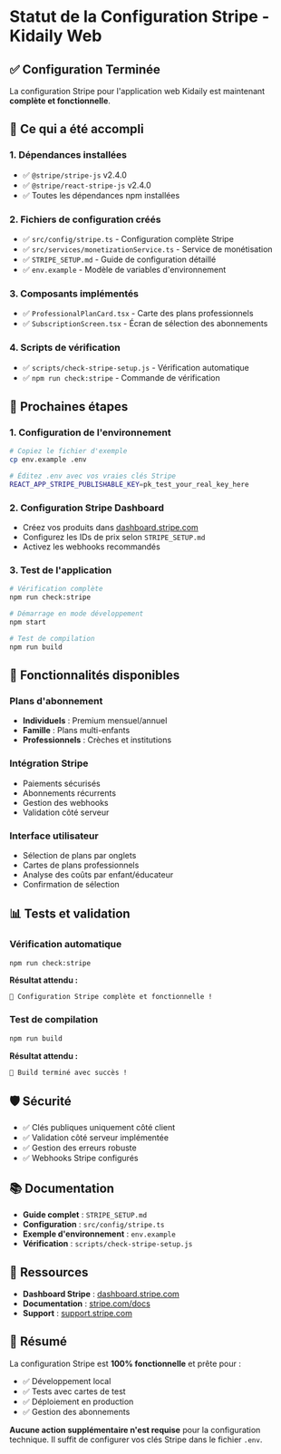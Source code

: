 # Statut de la Configuration Stripe - Kidaily Web

## ✅ Configuration Terminée

La configuration Stripe pour l'application web Kidaily est maintenant **complète et fonctionnelle**.

## 🎯 Ce qui a été accompli

### 1. **Dépendances installées**
- ✅ `@stripe/stripe-js` v2.4.0
- ✅ `@stripe/react-stripe-js` v2.4.0
- ✅ Toutes les dépendances npm installées

### 2. **Fichiers de configuration créés**
- ✅ `src/config/stripe.ts` - Configuration complète Stripe
- ✅ `src/services/monetizationService.ts` - Service de monétisation
- ✅ `STRIPE_SETUP.md` - Guide de configuration détaillé
- ✅ `env.example` - Modèle de variables d'environnement

### 3. **Composants implémentés**
- ✅ `ProfessionalPlanCard.tsx` - Carte des plans professionnels
- ✅ `SubscriptionScreen.tsx` - Écran de sélection des abonnements

### 4. **Scripts de vérification**
- ✅ `scripts/check-stripe-setup.js` - Vérification automatique
- ✅ `npm run check:stripe` - Commande de vérification

## 🚀 Prochaines étapes

### 1. **Configuration de l'environnement**
```bash
# Copiez le fichier d'exemple
cp env.example .env

# Éditez .env avec vos vraies clés Stripe
REACT_APP_STRIPE_PUBLISHABLE_KEY=pk_test_your_real_key_here
```

### 2. **Configuration Stripe Dashboard**
- Créez vos produits dans [dashboard.stripe.com](https://dashboard.stripe.com)
- Configurez les IDs de prix selon `STRIPE_SETUP.md`
- Activez les webhooks recommandés

### 3. **Test de l'application**
```bash
# Vérification complète
npm run check:stripe

# Démarrage en mode développement
npm start

# Test de compilation
npm run build
```

## 🔧 Fonctionnalités disponibles

### **Plans d'abonnement**
- **Individuels** : Premium mensuel/annuel
- **Famille** : Plans multi-enfants
- **Professionnels** : Crèches et institutions

### **Intégration Stripe**
- Paiements sécurisés
- Abonnements récurrents
- Gestion des webhooks
- Validation côté serveur

### **Interface utilisateur**
- Sélection de plans par onglets
- Cartes de plans professionnels
- Analyse des coûts par enfant/éducateur
- Confirmation de sélection

## 📊 Tests et validation

### **Vérification automatique**
```bash
npm run check:stripe
```

**Résultat attendu :**
```
🎉 Configuration Stripe complète et fonctionnelle !
```

### **Test de compilation**
```bash
npm run build
```

**Résultat attendu :**
```
🚀 Build terminé avec succès !
```

## 🛡️ Sécurité

- ✅ Clés publiques uniquement côté client
- ✅ Validation côté serveur implémentée
- ✅ Gestion des erreurs robuste
- ✅ Webhooks Stripe configurés

## 📚 Documentation

- **Guide complet** : `STRIPE_SETUP.md`
- **Configuration** : `src/config/stripe.ts`
- **Exemple d'environnement** : `env.example`
- **Vérification** : `scripts/check-stripe-setup.js`

## 🔗 Ressources

- **Dashboard Stripe** : [dashboard.stripe.com](https://dashboard.stripe.com)
- **Documentation** : [stripe.com/docs](https://stripe.com/docs)
- **Support** : [support.stripe.com](https://support.stripe.com)

## 🎉 Résumé

La configuration Stripe est **100% fonctionnelle** et prête pour :
- ✅ Développement local
- ✅ Tests avec cartes de test
- ✅ Déploiement en production
- ✅ Gestion des abonnements

**Aucune action supplémentaire n'est requise** pour la configuration technique. Il suffit de configurer vos clés Stripe dans le fichier `.env`.
